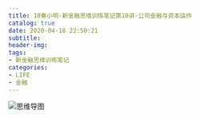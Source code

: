 ```yaml
---
title: 10秦小明-新金融思维训练笔记第10讲-公司金融与资本运作
catalog: true
date: 2020-04-18 22:50:21
subtitle:
header-img:
tags:
- 新金融思维训练笔记
categories:
- LIFE
- 金融
---
```


![思维导图]()